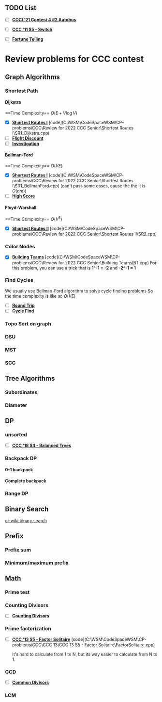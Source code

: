 ## TODO List
- [ ] [**COCI '21 Contest 4 #2 Autobus**](https://dmoj.ca/problem/coci21c4p2)
- [ ] [**CCC '11 S5 - Switch**](https://dmoj.ca/problem/ccc11s5)
- [ ] [**Fortune Telling**](https://codeforces.com/contest/1634/problem/B)





# Review problems for CCC contest

## Graph Algorithms

### Shortest Path

#### Dijkstra
==Time Complexity== $O(E + V\log V)$ 

- [x] [**Shortest Routes I**](https://cses.fi/problemset/task/1671) [code](C:\WSM\CodeSpaceWSM\CP-problems\CCC\Review for 2022 CCC Senior\Shortest Routes I\SR1_Dijkstra.cpp)
- [ ] [**Flight Discount**](https://cses.fi/problemset/task/1195)
- [ ] [**Investigation**](https://cses.fi/problemset/task/1202)

#### Bellman-Ford
==Time Complexity== $O(VE)$

- [x] [**Shortest Routes I**](https://cses.fi/problemset/task/1671) [code](C:\WSM\CodeSpaceWSM\CP-problems\CCC\Review for 2022 CCC Senior\Shortest Routes I\SR1_BellmanFord.cpp) (can't pass some cases, cause the the it is $O(nm)$)
- [ ] [**High Score**](https://cses.fi/problemset/task/1673)

#### Floyd-Warshall
==Time Complexity== $O(V^3)$

- [x] [**Shortest Routes II**](https://cses.fi/problemset/task/1672) [code](C:\WSM\CodeSpaceWSM\CP-problems\CCC\Review for 2022 CCC Senior\Shortest Routes II\SR2.cpp)

### Color Nodes

- [x] [**Building Teams**](https://cses.fi/problemset/task/1668) [code](C:\WSM\CodeSpaceWSM\CP-problems\CCC\Review for 2022 CCC Senior\Building Teams\BT.cpp) For this problem, you can use a trick that is **1^-1 = -2** and **-2^-1 = 1**

### Find Cycles

We usually use Bellman-Ford algorithm to solve cycle finding problems
So the time complexity is like so $O(VE)$

- [ ] [**Round Trip**](https://cses.fi/problemset/task/1669)
- [ ] [**Cycle Find**](https://cses.fi/problemset/task/1197)

### Topo Sort on graph


### DSU


### MST


### SCC


## Tree Algorithms

### Subordinates



### Diameter




## DP

### unsorted

- [ ] [**CCC '18 S4 - Balanced Trees**](https://dmoj.ca/problem/ccc18s4)

### Backpack DP

#### 0-1 backpack

#### Complete backpack

### Range DP


## Binary Search
[oi-wiki binary search](https://oi-wiki.org/basic/binary/#_1)

## Prefix

### Prefix sum

### Minimum/maximum prefix

## Math

### Prime test

### Counting Divisors

- [ ] [**Counting Divisors**](https://cses.fi/problemset/task/1081)
### Prime factorization

- [ ] [**CCC '13 S5 - Factor Solitaire**](https://dmoj.ca/problem/ccc13s5) [code](C:\WSM\CodeSpaceWSM\CP-problems\CCC\CCC 13\CCC 13 S5 - Factor Solitaire\FactorSolitaire.cpp)

  It's hard to calculate from 1 to N, but its way easier to calculate from N to 1.

### GCD

- [ ] [**Common Divisors**](https://cses.fi/problemset/task/1081)

### LCM